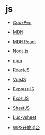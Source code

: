 # js


<div id = "首"></div>
<script src = "../js/首.js"></script>


* [CodePen](https://codepen.io/pen)


* [MDN](https://developer.mozilla.org/zh-CN/)
* [MDN React](https://developer.mozilla.org/zh-CN/docs/Learn/Tools_and_testing/Client-side_JavaScript_frameworks/React_getting_started)


* [Node.js](https://nodejs.org/zh-cn/docs/guides/)
* [npm](https://www.npmjs.com/)
* [ReactJS](https://zh-hans.reactjs.org/)
* [VueJS](https://v3.cn.vuejs.org/guide/introduction.html)

* [ExpressJS](https://github.com/expressjs/express)


* [ExcelJS](https://github.com/exceljs/exceljs/blob/master/README_zh.md)
* [SheetJS](https://sheetjs.com/)
* [Luckysheet](https://mengshukeji.github.io/LuckysheetDocs/zh/guide/)
* [WPS开放平台](https://open.wps.cn/docs/client/wpsLoad)

